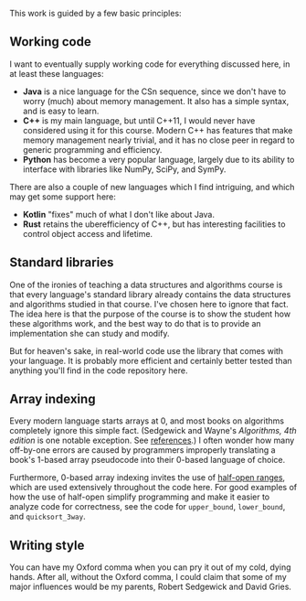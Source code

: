 This work is guided by a few basic principles:

## Working code
I want to eventually supply working code for everything discussed here,
in at least these languages:
* **Java** is a nice language for the CSn sequence,
since we don't have to worry (much) about memory management.
It also has a simple syntax, and is easy to learn.
* **C++** is my main language, but until C++11, I would never have considered using it
for this course.
Modern C++ has features that make memory management nearly trivial,
and it has no close peer in regard to generic programming and efficiency.
* **Python** has become a very popular language,
largely due to its ability to interface with libraries
like NumPy, SciPy, and SymPy.

There are also a couple of new languages which I find intriguing,
and which may get some support here:
* **Kotlin** "fixes" much of what I don't like about Java.
* **Rust** retains the uberefficiency of C++, but has interesting facilities
to control object access and lifetime.

## Standard libraries
One of the ironies of teaching a data structures and algorithms course
is that every language's standard library already contains
the data structures and algorithms studied in that course.
I've chosen here to ignore that fact.
The idea here is that the purpose of the course is to show the student
how these algorithms work,
and the best way to do that is to provide an implementation she can
study and modify.

But for heaven's sake,
in real-world code use the library that comes with your language.
It is probably more efficient and certainly better tested
than anything you'll find in the code repository here.

## Array indexing
Every modern language starts arrays at 0,
and most books on algorithms completely ignore this simple fact.
(Sedgewick and Wayne's _Algorithms, 4th edition_ is one notable exception.
See [references](References.md).)
I often wonder how many off-by-one errors are caused
by programmers improperly translating a book's 1-based array pseudocode
into their 0-based language of choice.

Furthermore, 0-based array indexing invites the use of [half-open ranges](CS1/Half-open-ranges),
which are used extensively throughout the code here.
For good examples of how the use of half-open simplify programming
and make it easier to analyze code for correctness,
see the code for `upper_bound`, `lower_bound`, and `quicksort_3way`.

## Writing style
You can have my Oxford comma when you can pry it out of my cold, dying hands.
After all, without the Oxford comma,
I could claim that some of my major influences
would be my parents, Robert Sedgewick and David Gries.
